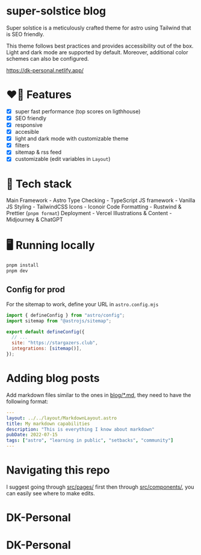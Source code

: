 # super-solstice blog

Super solstice is a meticulously crafted theme for astro using Tailwind that is SEO friendly.

This theme follows best practices and provides accessibility out of the box. Light and dark mode are supported by default. Moreover, additional color schemes can also be configured.

https://dk-personal.netlify.app/

# ❤️‍🔥 Features

- [x] super fast performance (top scores on ligthhouse)
- [x] SEO friendly
- [x] responsive
- [x] accesible
- [x] light and dark mode with customizable theme
- [x] filters
- [x] sitemap & rss feed
- [x] customizable (edit variables in `Layout`)

# 🤖 Tech stack

Main Framework - Astro
Type Checking - TypeScript
JS framework - Vanilla JS
Styling - TailwindCSS
Icons - Iconoir
Code Formatting - Rustwind & Prettier (`pnpm format`)
Deployment - Vercel
Illustrations & Content - Midjourney & ChatGPT

# 🖥️ Running locally

```sh
pnpm install
pnpm dev
```

## Config for prod

For the sitemap to work, define your URL in `astro.config.mjs`

```js
import { defineConfig } from "astro/config";
import sitemap from "@astrojs/sitemap";

export default defineConfig({
  // ...
  site: "https://stargazers.club",
  integrations: [sitemap()],
});
```

# Adding blog posts

Add markdown files similar to the ones in [blog/\*.md](src/pages/blog/), they need to have the following format:

```yaml
---
layout: ../../layout/MarkdownLayout.astro
title: My markdown capabilities
description: "This is everything I know about markdown"
pubDate: 2022-07-15
tags: ["astro", "learning in public", "setbacks", "community"]
---
```

# Navigating this repo

I suggest going through [src/pages/](src/pages/) first then through [src/components/](src/components/), you can easily see where to make edits.
# DK-Personal
# DK-Personal
